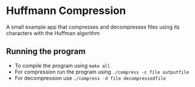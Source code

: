 # Huffmann Compression
A small example app that compresses and decompresses files using its characters with the Huffman algorithm

## Running the program
* To compile the program using `make all`
* For compression run the program using `./compress -c file outputfile`
* For decompression use `./compress -d file decompressedfile`
